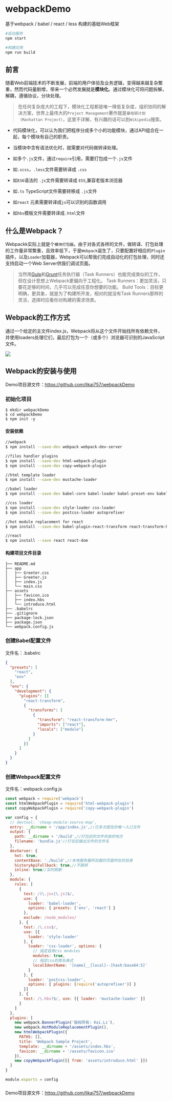 # webpackDemo
基于webpack / babel / react / less 构建的基础Web框架

```bash
#启动服务
npm start  

#构建应用
npm run build 
```

## 前言
随着Web前端技术的不断发展，前端的用户体验及业务逻辑，变得越来越复杂繁重，然而代码量剧增，带来一个必然发展就是**模块化**。通过模块化可将问题拆解，解耦，遵循协议，分块处理。

> 在任何复杂庞大的工程下，模块化工程都是唯一降低复杂度，组织协同的解决方案，世界上最伟大的`Project Management`著作就是`曼哈顿计划（Manhattan Project）`，这里不详解，有兴趣的话可以到`Wikipedia`搜索。


* 代码模块化，可以认为我们把程序分成多个小的功能模块，通过API组合在一起，每个模块有自己的职责。

* 当模块中含有语法优化时，就需要对代码做转译处理。 

* 如多个`.js`文件，通过`require`引用，需要打包成一个`.js`文件

* 如`.scss`，`.less`文件需要转译成 `.css`
    
* 如`ES6`语法的 `.js`文件需要转译成 `ES5`,兼容老版本浏览器
    
* 如`.ts` TypeScript文件需要转移成 `.js`文件
    
* 如`react` 元素需要转译成`js`可以识别的函数调用
   
* 如`hbs`模板文件需要转译成`.html`文件

## 什么是Webpack？

Webpackk实际上就是个`模块打包器`。由于对各式各样的文件，做转译、打包处理的工作量非常繁重，且效率低下，于是`Webpack`诞生了，只要配置好相应的`Plugin`插件，以及`Loader`加载器，Webpack可以帮我们完成自动化的打包处理，同时还支持启动一个Web Server供我们调试页面。

> 当然用[Gulp](http://javascript.ruanyifeng.com/tool/gulp.html)和[Grunt](http://javascript.ruanyifeng.com/tool/grunt.html)任务执行器（Task Runners）也能完成类似的工作，但在设计思想上Webpack更偏向于工程化。
> Task Runners：更加灵活，只要花足够的时间，几乎可以完成任意你想要的功能。
> Build Tools：目标更明确，更具象，就是为了构建所开发，相对的就没有Task Runners那样的灵活，选择时应看你对构建的需求场景。

## Webpack的工作方式

通过一个给定的主文件index.js，Webpack将从这个文件开始找所有依赖文件，并使用loaders处理它们，最后打包为一个（或多个）浏览器可识别的JavaScript文件。

![](media/15142542447229/15143444596271.jpg)


## Webpack的安装与使用

Demo项目源文件：https://github.com/likai757/webpackDemo

### 初始化项目

```
$ mkdir webpackDemo
$ cd webpackDemo
$ npm init -y
```

####  安装依赖

```bash
//webpack
$ npm install --save-dev webpack webpack-dev-server

//files handler plugins
$ npm install --save-dev html-webpack-plugin 
$ npm install --save-dev copy-webpack-plugin

//html template loader
$ npm install --save-dev mustache-loader

//babel loader
$ npm install --save-dev babel-core babel-loader babel-preset-env babel-preset-react

//css loader
$ npm install --save-dev style-loader css-loader
$ npm install --save-dev postcss-loader autoprefixer

//hot module replacement for react
$ npm install --save-dev babel-plugin-react-transform react-transform-hmr

//react
$ npm install --save react react-dom


```
#### 构建项目文件目录

```
├── README.md
├── app
│   ├── Greeter.css
│   ├── Greeter.js
│   ├── index.js
│   └── main.css
├── assets
│   ├── favicon.ico
│   ├── index.hbs
│   └── introduce.html
├── .babelrc
├── .gitignore
├── package-lock.json
├── package.json
└── webpack.config.js
```
### 创建Babel配置文件
文件名：.babelrc

```json
{
  "presets": [
    "react",
    "env"
  ],
  "env": {
    "development": {
      "plugins": [[
        "react-transform",
        {
          "transforms": [
            {
              "transform": "react-transform-hmr",
              "imports": ["react"],
              "locals": ["module"]
            }
          ]
        }]
      ]
    }
  }
}
```

### 创建Webpack配置文件

文件名：webpack.config.js

```javascript
const webpack = require('webpack')
const htmlWebpackPlugin = require('html-webpack-plugin')
const copyWebpackPlugin = require('copy-webpack-plugin')

var config = {
  // devtool: 'cheap-module-source-map',
  entry: __dirname + '/app/index.js',//已多次提及的唯一入口文件
  output: {
    path: __dirname + '/build',//打包后的文件存放的地方
    filename: 'bundle.js'//打包后输出文件的文件名
  },
  devServer: {
    hot: true,
    contentBase: './build',//本地服务器所加载的页面所在的目录
    historyApiFallback: true,//不跳转
    inline: true//实时刷新
  },
  module: {
    rules: [
      {
        test: /(\.jsx|\.js)$/,
        use: {
          loader: 'babel-loader',
          options: { presets: ['env', 'react'] }
        },
        exclude: /node_modules/
      }, {
        test: /\.css$/,
        use: [{
          loader: 'style-loader'
        }, {
          loader: 'css-loader', options: {
            // 指定启用css modules
            modules: true,
            // 指定css的类名格式
            localIdentName: '[name]__[local]--[hash:base64:5]'
          }
        }, {
          loader: 'postcss-loader',
          options: { plugins: [require('autoprefixer')] }
        }]
      }, {
        test: /\.hbs?$/, use: [{ loader: 'mustache-loader' }]
      }
    ]
  },
  plugins: [
    new webpack.BannerPlugin('版权所有: Kai.Li'),
    new webpack.HotModuleReplacementPlugin(),
    new htmlWebpackPlugin({
      PATHS: [],
      title: 'Webpack Sample Project',
      template: __dirname + '/assets/index.hbs',
      favicon: __dirname + '/assets/favicon.ico'
    }),
    new copyWebpackPlugin([{ from: 'assets/introduce.html' }])
  ]
}

module.exports = config
```
### 

Demo项目源文件：https://github.com/likai757/webpackDemo


